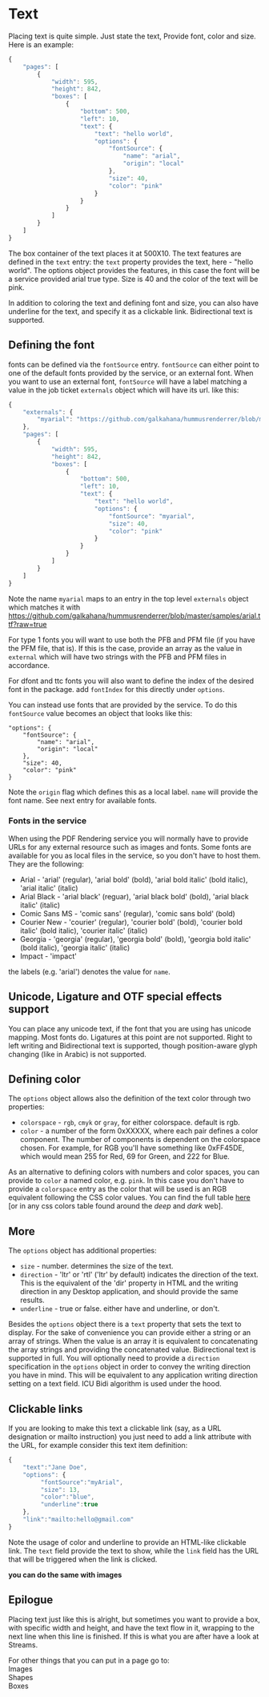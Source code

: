 # Text

Placing text is quite simple. Just state the text, Provide font, color and size. Here is an example:

```javascript
{
	"pages": [
		{
			"width": 595,
			"height": 842,
			"boxes": [
				{
					"bottom": 500,
					"left": 10,
					"text": {
						"text": "hello world",
						"options": {
                            "fontSource": {
                                "name": "arial",
                                "origin": "local"
                            },
                            "size": 40,
							"color": "pink"
						}
					}
				}
			]
		}
	]
}
```

The box container of the text places it at 500X10. The text features are defined in the `text` entry:
the `text` property provides the text, here - "hello world". 
The options object provides the features, in this case the font will be a service provided arial true type. Size is 40 and the color of the text will be pink.

In addition to coloring the text and defining font and size, you can also have underline for the text, and specify it as a clickable link. Bidirectional text is supported.

## Defining the font

fonts can be defined via the `fontSource` entry. `fontSource` can either point to one of the default fonts provided by the service, or an external font. When you want to use an external font, `fontSource` will have a label matching a value in the job ticket `externals` object which will have its url. like this:

```javascript
{
	"externals": {
		"myarial": "https://github.com/galkahana/hummusrenderrer/blob/master/samples/arial.ttf?raw=true"
	},
	"pages": [
		{
			"width": 595,
			"height": 842,
			"boxes": [
				{
					"bottom": 500,
					"left": 10,
					"text": {
						"text": "hello world",
						"options": {
							"fontSource": "myarial",
							"size": 40,
							"color": "pink"
						}
					}
				}
			]
		}
	]
}
```

Note the name `myarial` maps to an entry in the top level `externals` object which matches it with <https://github.com/galkahana/hummusrenderrer/blob/master/samples/arial.ttf?raw=true>

For type 1 fonts you will want to use both the PFB and PFM file (if you have the PFM file, that is). If this is the case, provide an array as the value in `external` which will have two strings with the PFB and PFM files in accordance.

For dfont and ttc fonts you will also want to define the index of the desired font in the package. add `fontIndex` for this directly under `options`.

You can instead use fonts that are provided by the service. To do this `fontSource` value becomes an object that looks like this: 

````
"options": {
    "fontSource": {
        "name": "arial",
        "origin": "local"
    },
    "size": 40,
    "color": "pink"
}
````

Note the `origin` flag which defines this as a local label. `name` will provide the font name. See next entry for available fonts.


### Fonts in the service

When using the PDF Rendering service you will normally have to provide URLs for any external resource such as images and fonts. Some fonts are available for you as local files in the service, so you don't have to host them. They are the following:

* Arial - 'arial' (regular), 'arial bold' (bold), 'arial bold italic' (bold italic), 'arial italic' (italic)
* Arial Black - 'arial black' (reguar), 'arial black bold' (bold), 'arial black italic' (italic)
* Comic Sans MS - 'comic sans' (regular), 'comic sans bold' (bold)
* Courier New - 'courier' (regular), 'courier bold' (bold), 'courier bold italic' (bold italic), 'courier italic' (italic)
* Georgia - 'georgia' (regular), 'georgia bold' (bold), 'georgia bold italic' (bold italic), 'georgia italic' (italic)
* Impact - 'impact'

the labels (e.g. 'arial') denotes the value for `name`.

## Unicode, Ligature and OTF special effects  support

You can place any unicode text, if the font that you are using has unicode mapping. Most fonts do.
Ligatures at this point are not supported.
Right to left writing and Bidirectional text is supported, though position-aware glyph changing (like in Arabic) is not supported. 

## Defining color

The `options` object allows also the definition of the text color through two properties:

* `colorspace` - `rgb`, `cmyk` or `gray`, for either colorspace. default is rgb.
* `color` - a number of the form 0xXXXXX, where each pair defines a color component. The number of components is dependent on the colorspace chosen. For example, for RGB you'll have something like 0xFF45DE, which would mean 255 for Red, 69 for Green, and 222 for Blue.

As an alternative to defining colors with numbers and color spaces, you can provide to `color` a named color, e.g. `pink`. In this case you don't have to provide a `colorspace` entry as the color that will be used is an RGB equivalent following the CSS color values. You can find the full table [here](https://github.com/galkahana/HummusJS/blob/master/src/CSSColors.h) [or in any css colors table found around the *deep* and *dark* web].

## More

The `options` object has additional properties:

* `size` - number. determines the size of the text.
* `direction` - 'ltr' or 'rtl' ('ltr' by default) indicates the direction of the text. This is the equivalent of the 'dir' property in HTML and the writing direction in any Desktop application, and should provide the same results.
* `underline` - true or false. either have and underline, or don't.

Besides the `options` object there is a `text` property that sets the text to display. For the sake of convenience you can provide either a string or an array of strings. When the value is an array it is equivalent to concatenating the array strings and providing the concatenated value.
Bidirectional text is supported in full. You will optionally need to provide a `direction` specification in the `options` object in order to convey the writing direction you have in mind. This will be equivalent to any application writing direction setting on a text field. ICU Bidi algorithm is used under the hood.

## Clickable links

If you are looking to make this text a clickable link (say, as a URL designation or mailto instruction) you just need to add a link attribute with the URL, for example consider this text item definition:

```javascript
{
    "text":"Jane Doe",
    "options": {
         "fontSource":"myArial",
         "size": 13,
         "color":"blue",
         "underline":true
    },
    "link":"mailto:hello@gmail.com"
}
```

Note the usage of color and underline to provide an HTML-like clickable link. The `text` field provide the text to show, while the `link` field has the URL that will be triggered when the link is clicked.

**you can do the same with images**

## Epilogue

Placing text just like this is alright, but sometimes you want to provide a box, with specific width and height, and have the text flow in it, wrapping to the next line when this line is finished. If this is what you are after have a look at <a ui-sref="documentation.jobticket.streams">Streams</a>.
 
For other things that you can put in a page go to:    
<a ui-sref="documentation.jobticket.images">Images</a>  
<a ui-sref="documentation.jobticket.shapes">Shapes</a>  
<a ui-sref="documentation.jobticket.boxes">Boxes</a>  